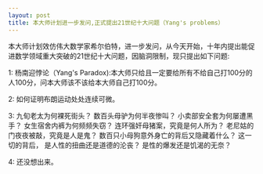 ```yaml
---
layout: post
title: 本大师计划进一步发问,正式提出21世纪十大问题（Yang's problems）
---
```

本大师计划效仿伟大数学家希尔伯特，进一步发问，从今天开始，十年内提出能促进数学领域重大突破的21世纪十大问题，因脑洞限制，现只提出如下问题:

1: 杨南迎悖论（Yang's Paradox):本大师只给且一定要给所有不给自己打100分的人100分，问本大师该不该给本大师自己打100分。

2: 如何证明布朗运动处处连续可微。

3: 九旬老太为何裸死街头？ 数百头母驴为何半夜惨叫？ 小卖部安全套为何屡遭黑手？ 女生宿舍内裤为何频频失窃？ 连环强奸母猪案，究竟是何人所为？ 老尼姑的门夜夜被敲，究竟是人是鬼？ 数百只小母狗意外身亡的背后又隐藏着什么？ 这一切的背后， 是人性的扭曲还是道德的沦丧？ 是性的爆发还是饥渴的无奈？

4: 还没想出来。

